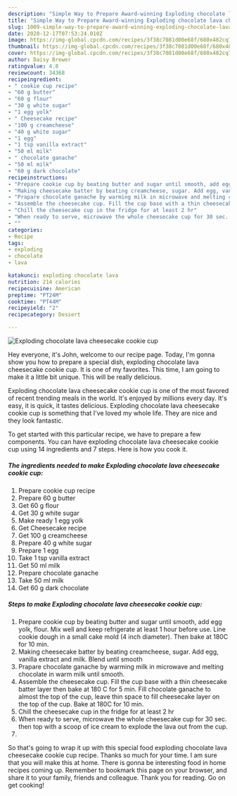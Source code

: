 ```yaml
---
description: "Simple Way to Prepare Award-winning Exploding chocolate lava cheesecake cookie cup"
title: "Simple Way to Prepare Award-winning Exploding chocolate lava cheesecake cookie cup"
slug: 1009-simple-way-to-prepare-award-winning-exploding-chocolate-lava-cheesecake-cookie-cup
date: 2020-12-17T07:53:24.010Z
image: https://img-global.cpcdn.com/recipes/3f38c7081d00e68f/680x482cq70/exploding-chocolate-lava-cheesecake-cookie-cup-recipe-main-photo.jpg
thumbnail: https://img-global.cpcdn.com/recipes/3f38c7081d00e68f/680x482cq70/exploding-chocolate-lava-cheesecake-cookie-cup-recipe-main-photo.jpg
cover: https://img-global.cpcdn.com/recipes/3f38c7081d00e68f/680x482cq70/exploding-chocolate-lava-cheesecake-cookie-cup-recipe-main-photo.jpg
author: Daisy Brewer
ratingvalue: 4.8
reviewcount: 34368
recipeingredient:
- " cookie cup recipe"
- "60 g butter"
- "60 g flour"
- "30 g white sugar"
- "1 egg yolk"
- " Cheesecake recipe"
- "100 g creamcheese"
- "40 g white sugar"
- "1 egg"
- "1 tsp vanilla extract"
- "50 ml milk"
- " chocolate ganache"
- "50 ml milk"
- "60 g dark chocolate"
recipeinstructions:
- "Prepare cookie cup by beating butter and sugar until smooth, add egg yolk, flour. Mix well and keep refrigerate at least 1 hour before use. Line cookie dough in a small cake mold (4 inch diameter). Then bake at 180C for 10 min."
- "Making cheesecake batter by beating creamcheese, sugar. Add egg, vanilla extract and milk. Blend until smooth"
- "Prapare chocolate ganache by warming milk in microwave and melting chocolate in warm milk until smooth."
- "Assemble the cheesecake cup. Fill the cup base with a thin cheesecake batter layer then bake at 180 C for 5 min. Fill chocolate ganache to almost the top of the cup, leave thin space to fill cheesecake layer on the top of the cup. Bake at 180C for 10 min."
- "Chill the cheesecake cup in the fridge for at least 2 hr"
- "When ready to serve, microwave the whole cheesecake cup for 30 sec. then top with a scoop of ice cream to explode the lava out from the cup."
- ""
categories:
- Recipe
tags:
- exploding
- chocolate
- lava

katakunci: exploding chocolate lava 
nutrition: 214 calories
recipecuisine: American
preptime: "PT24M"
cooktime: "PT44M"
recipeyield: "2"
recipecategory: Dessert

---
```



![Exploding chocolate lava cheesecake cookie cup](https://img-global.cpcdn.com/recipes/3f38c7081d00e68f/680x482cq70/exploding-chocolate-lava-cheesecake-cookie-cup-recipe-main-photo.jpg)

Hey everyone, it's John, welcome to our recipe page. Today, I'm gonna show you how to prepare a special dish, exploding chocolate lava cheesecake cookie cup. It is one of my favorites. This time, I am going to make it a little bit unique. This will be really delicious.

Exploding chocolate lava cheesecake cookie cup is one of the most favored of recent trending meals in the world. It's enjoyed by millions every day. It's easy, it is quick, it tastes delicious. Exploding chocolate lava cheesecake cookie cup is something that I've loved my whole life. They are nice and they look fantastic.




To get started with this particular recipe, we have to prepare a few components. You can have exploding chocolate lava cheesecake cookie cup using 14 ingredients and 7 steps. Here is how you cook it.

<!--inarticleads1-->

##### The ingredients needed to make Exploding chocolate lava cheesecake cookie cup:

1. Prepare  cookie cup recipe
1. Prepare 60 g butter
1. Get 60 g flour
1. Get 30 g white sugar
1. Make ready 1 egg yolk
1. Get  Cheesecake recipe
1. Get 100 g creamcheese
1. Prepare 40 g white sugar
1. Prepare 1 egg
1. Take 1 tsp vanilla extract
1. Get 50 ml milk
1. Prepare  chocolate ganache
1. Take 50 ml milk
1. Get 60 g dark chocolate




<!--inarticleads2-->

##### Steps to make Exploding chocolate lava cheesecake cookie cup:

1. Prepare cookie cup by beating butter and sugar until smooth, add egg yolk, flour. Mix well and keep refrigerate at least 1 hour before use. Line cookie dough in a small cake mold (4 inch diameter). Then bake at 180C for 10 min.
1. Making cheesecake batter by beating creamcheese, sugar. Add egg, vanilla extract and milk. Blend until smooth
1. Prapare chocolate ganache by warming milk in microwave and melting chocolate in warm milk until smooth.
1. Assemble the cheesecake cup. Fill the cup base with a thin cheesecake batter layer then bake at 180 C for 5 min. Fill chocolate ganache to almost the top of the cup, leave thin space to fill cheesecake layer on the top of the cup. Bake at 180C for 10 min.
1. Chill the cheesecake cup in the fridge for at least 2 hr
1. When ready to serve, microwave the whole cheesecake cup for 30 sec. then top with a scoop of ice cream to explode the lava out from the cup.
1. 




So that's going to wrap it up with this special food exploding chocolate lava cheesecake cookie cup recipe. Thanks so much for your time. I am sure that you will make this at home. There is gonna be interesting food in home recipes coming up. Remember to bookmark this page on your browser, and share it to your family, friends and colleague. Thank you for reading. Go on get cooking!
